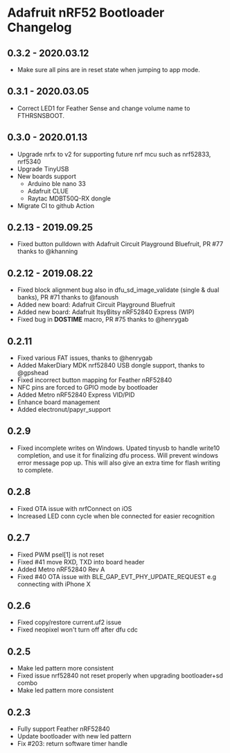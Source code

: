 # Adafruit nRF52 Bootloader Changelog

## 0.3.2 - 2020.03.12

- Make sure all pins are in reset state when jumping to app mode.

## 0.3.1 - 2020.03.05
- Correct LED1 for Feather Sense and change volume name to FTHRSNSBOOT.

## 0.3.0 - 2020.01.13

- Upgrade nrfx to v2 for supporting future nrf mcu such as nrf52833, nrf5340
- Upgrade TinyUSB
- New boards support
  - Arduino ble nano 33
  - Adafruit CLUE
  - Raytac MDBT50Q-RX dongle
- Migrate CI to github Action

## 0.2.13 - 2019.09.25

- Fixed button pulldown with Adafruit Circuit Playground Bluefruit, PR #77 thanks to @khanning

## 0.2.12 - 2019.08.22

- Fixed block alignment bug also in dfu_sd_image_validate (single & dual banks), PR #71 thanks to @fanoush
- Added new board: Adafruit Circuit Playground Bluefruit
- Added new board: Adafruit ItsyBitsy nRF52840 Express (WIP)
- Fixed bug in __DOSTIME__ macro, PR #75 thanks to @henrygab

## 0.2.11

- Fixed various FAT issues, thanks to @henrygab
- Added MakerDiary MDK nrf52840 USB dongle support, thanks to @gpshead
- Fixed incorrect button mapping for Feather nRF52840
- NFC pins are forced to GPIO mode by bootloader
- Added Metro nRF52840 Express VID/PID
- Enhance board management
- Added electronut/papyr_support

## 0.2.9

- Fixed incomplete writes on Windows. Upated tinyusb to handle write10 completion, and use it for finalizing dfu process. Will prevent windows error message pop up. This will also give an extra time for flash writing to complete.

## 0.2.8

- Fixed OTA issue with nrfConnect on iOS
- Increased LED conn cycle when ble connected for easier recognition

## 0.2.7

- Fixed PWM psel[1] is not reset
- Fixed #41 move RXD, TXD into board header
- Added Metro nRF52840 Rev A
- Fixed #40 OTA issue with BLE_GAP_EVT_PHY_UPDATE_REQUEST e.g connecting with iPhone X

## 0.2.6

- Fixed copy/restore current.uf2 issue
- Fixed neopixel won't turn off after dfu cdc

## 0.2.5

- Make led pattern more consistent
- Fixed issue nrf52840 not reset properly when upgrading bootloader+sd combo
- Make led pattern more consistent

## 0.2.3

- Fully support Feather nRF52840
- Update bootloader with new led pattern
- Fix #203: return software timer handle
